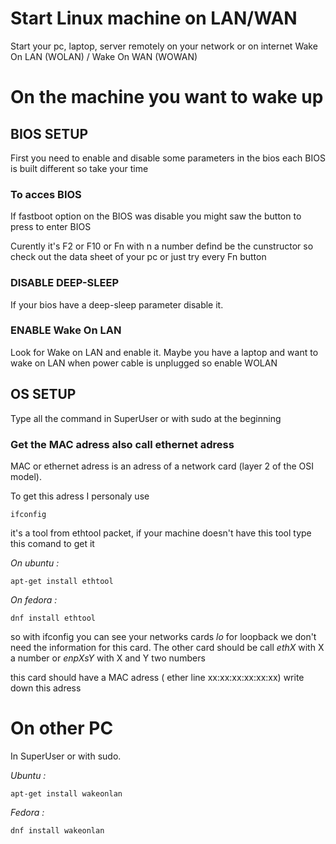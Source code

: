 # Start Linux machine on LAN/WAN
Start your pc, laptop, server remotely on your network or on internet Wake On LAN (WOLAN) / Wake On WAN (WOWAN)

# On the machine you want to wake up

## BIOS SETUP

First you need to enable and disable some parameters in the bios each BIOS is built different so take your time

### To acces BIOS

If fastboot option on the BIOS was disable you might saw the button to press to enter BIOS

Curently it's F2 or F10 or Fn with n a number defind be the cunstructor so check out the data sheet of your pc or just try every Fn button

### DISABLE DEEP-SLEEP

If your bios have a deep-sleep parameter disable it.

### ENABLE Wake On LAN

Look for Wake on LAN and enable it.
Maybe you have a laptop and want to wake on LAN when power cable is unplugged so enable WOLAN

## OS SETUP

Type all the command in SuperUser or with sudo at the beginning

### Get the MAC adress also call ethernet adress

MAC or ethernet adress is an adress of a network card (layer 2 of the OSI model).

To get this adress I personaly use

    ifconfig

it's a tool from ethtool packet, if your machine doesn't have this tool type this comand to get it

*On ubuntu :*

    apt-get install ethtool
*On fedora :*

    dnf install ethtool
so with ifconfig you can see your networks cards *lo* for loopback we don't need the information for this card.
The other card should be call *ethX* with X a number or *enpXsY* with X and Y two numbers

this card should have a MAC adress ( ether line xx:xx:xx:xx:xx:xx) write down this adress


# On other PC
In SuperUser or with sudo.

*Ubuntu :*

    apt-get install wakeonlan

*Fedora :*

    dnf install wakeonlan
